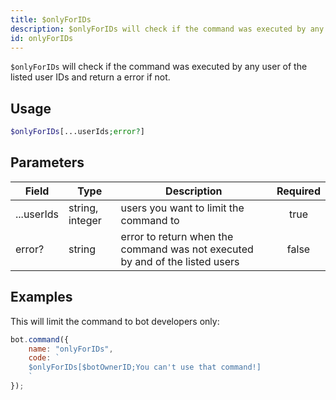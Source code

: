 ```yaml
---
title: $onlyForIDs
description: $onlyForIDs will check if the command was executed by any user of the listed user IDs and return a error if not.
id: onlyForIDs
---
```


`$onlyForIDs` will check if the command was executed by any user of the listed user IDs and return a error if not.

## Usage

```php
$onlyForIDs[...userIds;error?]
```

## Parameters

| Field      | Type            | Description                                                                  | Required |
|------------|-----------------|------------------------------------------------------------------------------|:--------:|
| ...userIds | string, integer | users you want to limit the command to                                       |   true   |
| error?     | string          | error to return when the command was not executed by and of the listed users |  false   |

## Examples

This will limit the command to bot developers only:

```javascript
bot.command({
    name: "onlyForIDs",
    code: `
    $onlyForIDs[$botOwnerID;You can't use that command!]
    `
});
```